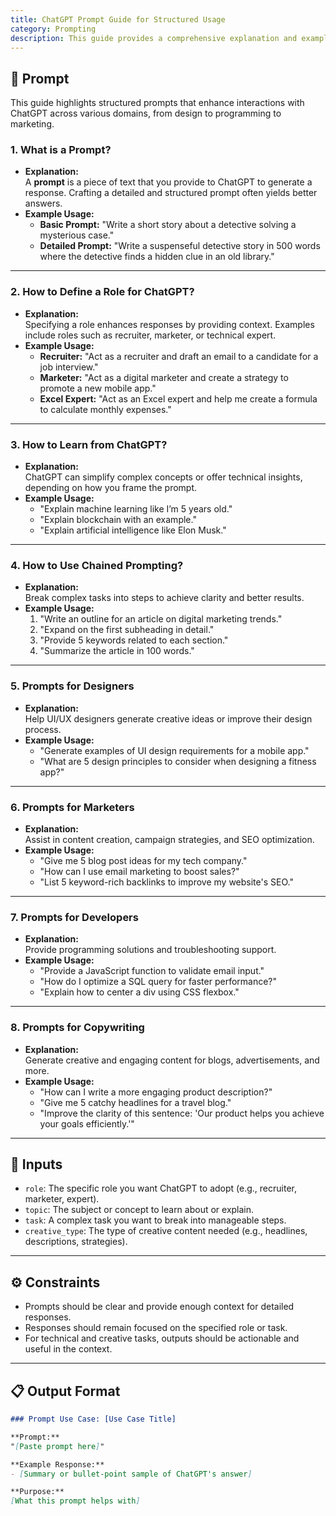 ```yaml
---
title: ChatGPT Prompt Guide for Structured Usage
category: Prompting
description: This guide provides a comprehensive explanation and examples of structured prompts to use ChatGPT effectively. It covers various roles, techniques, and use cases to help users optimize their interactions and generate precise responses.
---
```


## 🔧 Prompt

This guide highlights structured prompts that enhance interactions with ChatGPT across various domains, from design to programming to marketing.

### 1. What is a Prompt?
- **Explanation:**  
  A **prompt** is a piece of text that you provide to ChatGPT to generate a response. Crafting a detailed and structured prompt often yields better answers.
- **Example Usage:**  
  - **Basic Prompt:** "Write a short story about a detective solving a mysterious case."
  - **Detailed Prompt:** "Write a suspenseful detective story in 500 words where the detective finds a hidden clue in an old library."

---

### 2. How to Define a Role for ChatGPT?
- **Explanation:**  
  Specifying a role enhances responses by providing context. Examples include roles such as recruiter, marketer, or technical expert.
- **Example Usage:**  
  - **Recruiter:** "Act as a recruiter and draft an email to a candidate for a job interview."
  - **Marketer:** "Act as a digital marketer and create a strategy to promote a new mobile app."
  - **Excel Expert:** "Act as an Excel expert and help me create a formula to calculate monthly expenses."

---

### 3. How to Learn from ChatGPT?
- **Explanation:**  
  ChatGPT can simplify complex concepts or offer technical insights, depending on how you frame the prompt.
- **Example Usage:**  
  - "Explain machine learning like I’m 5 years old."
  - "Explain blockchain with an example."
  - "Explain artificial intelligence like Elon Musk."

---

### 4. How to Use Chained Prompting?
- **Explanation:**  
  Break complex tasks into steps to achieve clarity and better results.
- **Example Usage:**  
  1. "Write an outline for an article on digital marketing trends."
  2. "Expand on the first subheading in detail."
  3. "Provide 5 keywords related to each section."
  4. "Summarize the article in 100 words."

---

### 5. Prompts for Designers
- **Explanation:**  
  Help UI/UX designers generate creative ideas or improve their design process.
- **Example Usage:**  
  - "Generate examples of UI design requirements for a mobile app."
  - "What are 5 design principles to consider when designing a fitness app?"

---

### 6. Prompts for Marketers
- **Explanation:**  
  Assist in content creation, campaign strategies, and SEO optimization.
- **Example Usage:**  
  - "Give me 5 blog post ideas for my tech company."
  - "How can I use email marketing to boost sales?"
  - "List 5 keyword-rich backlinks to improve my website's SEO."

---

### 7. Prompts for Developers
- **Explanation:**  
  Provide programming solutions and troubleshooting support.
- **Example Usage:**  
  - "Provide a JavaScript function to validate email input."
  - "How do I optimize a SQL query for faster performance?"
  - "Explain how to center a div using CSS flexbox."

---

### 8. Prompts for Copywriting
- **Explanation:**  
  Generate creative and engaging content for blogs, advertisements, and more.
- **Example Usage:**  
  - "How can I write a more engaging product description?"
  - "Give me 5 catchy headlines for a travel blog."
  - "Improve the clarity of this sentence: 'Our product helps you achieve your goals efficiently.'"

---

## 🧩 Inputs

- `role`: The specific role you want ChatGPT to adopt (e.g., recruiter, marketer, expert).
- `topic`: The subject or concept to learn about or explain.
- `task`: A complex task you want to break into manageable steps.
- `creative_type`: The type of creative content needed (e.g., headlines, descriptions, strategies).

---

## ⚙️ Constraints

- Prompts should be clear and provide enough context for detailed responses.
- Responses should remain focused on the specified role or task.
- For technical and creative tasks, outputs should be actionable and useful in the context.

---

## 📋 Output Format
```markdown
### Prompt Use Case: [Use Case Title]

**Prompt:**  
"[Paste prompt here]"

**Example Response:**  
- [Summary or bullet-point sample of ChatGPT's answer]

**Purpose:**  
[What this prompt helps with]
